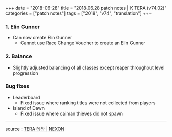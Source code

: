 +++
date = "2018-06-28"
title = "2018.06.28 patch notes | K TERA (v74.02)"
categories = ["patch notes"]
tags = ["2018", "v74", "translation"]
+++

### 1. Elin Gunner
- Can now create Elin Gunner
  - Cannot use Race Change Voucher to create an Elin Gunner

### 2. Balance
- Slightly adjusted balancing of all classes except reaper throughout level progression

### Bug fixes
- Leaderboard
  - Fixed issue where ranking titles were not collected from players
- Island of Dawn
  - Fixed issue where caiman thieves did not spawn

----

source : [TERA 테라 | NEXON](http://tera.nexon.com/news/update/view.aspx?n4articlesn=341)
